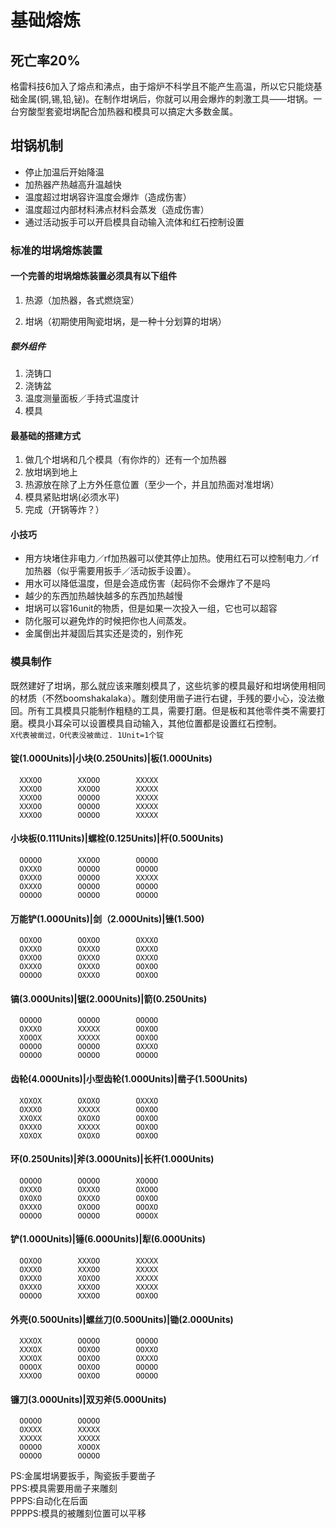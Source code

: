 # 基础熔炼

## 死亡率20%

格雷科技6加入了熔点和沸点，由于熔炉不科学且不能产生高温，所以它只能烧基础金属\(铜,锡,铅,铋\)。在制作坩埚后，你就可以用会爆炸的刺激工具——坩锅。一台穷酸型套瓷坩埚配合加热器和模具可以搞定大多数金属。

## 坩锅机制

* 停止加温后开始降温
* 加热器产热越高升温越快
* 温度超过坩埚容许温度会爆炸（造成伤害）
* 温度超过内部材料沸点材料会蒸发（造成伤害）
* 通过活动扳手可以开启模具自动输入流体和红石控制设置

### 标准的坩埚熔炼装置

#### 一个完善的坩埚熔炼装置必须具有以下组件

1. 热源（加热器，各式燃烧室）

2. 坩埚（初期使用陶瓷坩埚，是一种十分划算的坩埚）

##### 额外组件

1. 浇铸口
2. 浇铸盆
3. 温度测量面板／手持式温度计
4. 模具

#### 最基础的搭建方式

1. 做几个坩埚和几个模具（有你炸的）还有一个加热器
2. 放坩埚到地上
3. 热源放在除了上方外任意位置（至少一个，并且加热面对准坩埚）
4. 模具紧贴坩埚\(必须水平\)
5. 完成（开锅等炸？）

#### 小技巧

* 用方块堵住非电力／rf加热器可以使其停止加热。使用红石可以控制电力／rf加热器（似乎需要用扳手／活动扳手设置）。
* 用水可以降低温度，但是会造成伤害（起码你不会爆炸了不是吗
* 越少的东西加热越快越多的东西加热越慢
* 坩埚可以容16unit的物质，但是如果一次投入一组，它也可以超容
* 防化服可以避免炸的时候把你也人间蒸发。
* 金属倒出并凝固后其实还是烫的，别作死

### 模具制作

既然建好了坩埚，那么就应该来雕刻模具了，这些坑爹的模具最好和坩埚使用相同的材质（不然boomshakalaka）。雕刻使用凿子进行右键，手残的要小心，没法撤回。所有工具模具只能制作粗糙的工具，需要打磨。但是板和其他零件类不需要打磨。模具小耳朵可以设置模具自动输入，其他位置都是设置红石控制。  
`X代表被凿过，O代表没被凿过. 1Unit=1个锭`

#### 锭\(1.000Units\)\|小块\(0.250Units\)\|板\(1.000Units\)

```text
  XXXOO        XXOOO        XXXXX
  XXXOO        XXOOO        XXXXX
  XXXOO        OOOOO        XXXXX
  XXXOO        OOOOO        XXXXX
  XXXOO        OOOOO        XXXXX
```

#### 小块板\(0.111Units\)\|螺栓\(0.125Units\)\|杆\(0.500Units\)

```text
  OOOOO        XXOOO        OOOOO
  OXXXO        OOOOO        OOOOO
  OXXXO        OOOOO        XXXXX
  OXXXO        OOOOO        OOOOO
  OOOOO        OOOOO        OOOOO
```

#### 万能铲\(1.000Units\)\|剑（2.000Units\)\|锉\(1.500\)

```text
  OOXOO        OOXOO        OXXXO
  OXXXO        OXXXO        OXXXO
  OXXOO        OXXXO        OXXXO
  OXXXO        OXXXO        OOXOO
  OOOOO        OXXXO        OOXOO
```

#### 镐\(3.000Units\)\|锯\(2.000Units\)\|箭\(0.250Units\)

```text
  OOOOO        OOOOO        OOOOO
  OXXXO        XXXXX        OOXOO
  XOOOX        XXXXX        OOXOO
  OOOOO        OOOOO        OXXXO
  OOOOO        OOOOO        OOOOO
```

#### 齿轮\(4.000Units\)\|小型齿轮\(1.000Units\)\|凿子\(1.500Units\)

```text
  XOXOX        OXOXO        OXXXO
  OXXXO        XXXXX        OOXOO
  XXOXX        OXOXO        OOXOO
  OXXXO        XXXXX        OOXOO
  XOXOX        OXOXO        OOXOO
```

#### 环\(0.250Units\)\|斧\(3.000Units\)\|长杆\(1.000Units\)

```text
  OOOOO        OOOOO        XOOOO
  OXXXO        OXXXO        OXOOO
  OXOXO        OXXXO        OOXOO
  OXXXO        OXOOO        OOOXO
  OOOOO        OOOOO        OOOOX
```

#### 铲\(1.000Units\)\|锤\(6.000Units\)\|犁\(6.000Units\)

```text
  OOXOO        XXXOO        XXXXX
  OXXXO        XXXOO        XXXXX
  OXXXO        XOXOO        XXXXX
  OXXXO        XXXOO        XXXXX
  OOOOO        XXXOO        OOXOO
```

#### 外壳\(0.500Units\)\|螺丝刀\(0.500Units\)\|锄\(2.000Units\)

```text
  XXXOX        OOOOO        OOOOO
  XXXOX        OOXOO        OOXXO
  XXXOX        OOXOO        OXXXO
  OOOOX        OOXOO        OOOOO
  XXXOO        OOXOO        OOOOO
```

#### 镰刀\(3.000Units\)\|双刃斧\(5.000Units\)

```text
  OOOOO        OOOOO
  OXXXX        XXXXX
  XXXXX        XXXXX
  OOOOO        XOOOX
  OOOOO        OOOOO
```

PS:金属坩埚要扳手，陶瓷扳手要凿子  
PPS:模具需要用凿子来雕刻  
PPPS:自动化在后面  
PPPPS:模具的被雕刻位置可以平移
